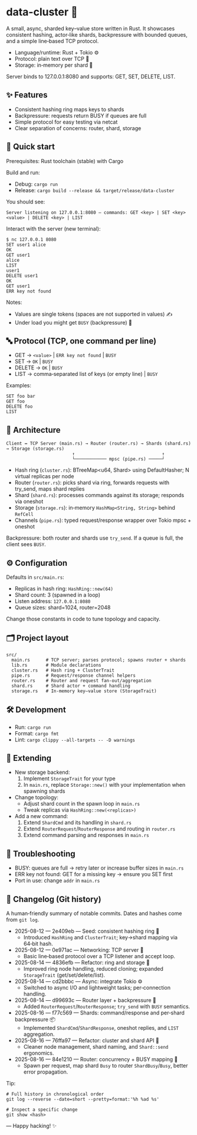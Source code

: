 # data-cluster 🚀

A small, async, sharded key–value store written in Rust. It showcases consistent hashing, actor‑like shards, backpressure with bounded queues, and a simple line‑based TCP protocol.

- Language/runtime: Rust + Tokio ⚙️
- Protocol: plain text over TCP 🔌
- Storage: in‑memory per shard 🧠

Server binds to 127.0.0.1:8080 and supports: GET, SET, DELETE, LIST.

## ✨ Features

- Consistent hashing ring maps keys to shards
- Backpressure: requests return BUSY if queues are full
- Simple protocol for easy testing via netcat
- Clear separation of concerns: router, shard, storage

## 🧭 Quick start

Prerequisites: Rust toolchain (stable) with Cargo

Build and run:

- Debug: `cargo run`
- Release: `cargo build --release && target/release/data-cluster`

You should see:

```
Server listening on 127.0.0.1:8080 — commands: GET <key> | SET <key> <value> | DELETE <key> | LIST
```

Interact with the server (new terminal):

```
$ nc 127.0.0.1 8080
SET user1 alice
OK
GET user1
alice
LIST
user1
DELETE user1
OK
GET user1
ERR key not found
```

Notes:

- Values are single tokens (spaces are not supported in values) ✍️
- Under load you might get `BUSY` (backpressure) 🧯

## 🔤 Protocol (TCP, one command per line)

- GET <key> → `<value>` | `ERR key not found` | `BUSY`
- SET <key> <value> → `OK` | `BUSY`
- DELETE <key> → `OK` | `BUSY`
- LIST → comma‑separated list of keys (or empty line) | `BUSY`

Examples:

```
SET foo bar
GET foo
DELETE foo
LIST
```

## 🧱 Architecture

```
Client ↔ TCP Server (main.rs) → Router (router.rs) → Shards (shard.rs) → Storage (storage.rs)
                         ↑                                 ↑
                         └──────────── mpsc (pipe.rs) ─────┘
```

- Hash ring (`cluster.rs`): BTreeMap<u64, Shard> using DefaultHasher; N virtual replicas per node
- Router (`router.rs`): picks shard via ring, forwards requests with try_send, maps shard replies
- Shard (`shard.rs`): processes commands against its storage; responds via oneshot
- Storage (`storage.rs`): in‑memory `HashMap<String, String>` behind `RefCell`
- Channels (`pipe.rs`): typed request/response wrapper over Tokio mpsc + oneshot

Backpressure: both router and shards use `try_send`. If a queue is full, the client sees `BUSY`.

## ⚙️ Configuration

Defaults in `src/main.rs`:

- Replicas in hash ring: `HashRing::new(64)`
- Shard count: 3 (spawned in a loop)
- Listen address: `127.0.0.1:8080`
- Queue sizes: shard=1024, router=2048

Change those constants in code to tune topology and capacity.

## 🗂️ Project layout

```
src/
  main.rs      # TCP server; parses protocol; spawns router + shards
  lib.rs       # Module declarations
  cluster.rs   # Hash ring + ClusterTrait
  pipe.rs      # Request/response channel helpers
  router.rs    # Router and request fan‑out/aggregation
  shard.rs     # Shard actor + command handling
  storage.rs   # In‑memory key–value store (StorageTrait)
```

## 🛠️ Development

- Run: `cargo run`
- Format: `cargo fmt`
- Lint: `cargo clippy --all-targets -- -D warnings`

## 🔌 Extending

- New storage backend:
  1. Implement `StorageTrait` for your type
  2. In `main.rs`, replace `Storage::new()` with your implementation when spawning shards
- Change topology:
  - Adjust shard count in the spawn loop in `main.rs`
  - Tweak replicas via `HashRing::new(<replicas>)`
- Add a new command:
  1. Extend `ShardCmd` and its handling in `shard.rs`
  2. Extend `RouterRequest`/`RouterResponse` and routing in `router.rs`
  3. Extend command parsing and responses in `main.rs`

## 🧰 Troubleshooting

- BUSY: queues are full → retry later or increase buffer sizes in `main.rs`
- ERR key not found: GET for a missing key → ensure you SET first
- Port in use: change `addr` in `main.rs`

## 📜 Changelog (Git history)

A human‑friendly summary of notable commits. Dates and hashes come from `git log`.

- 2025-08-12 — 2e409eb — Seed: consistent hashing ring 🌱
  - Introduced `HashRing` and `ClusterTrait`; key→shard mapping via 64‑bit hash.
- 2025-08-12 — 0e971ac — Networking: TCP server 🔌
  - Basic line‑based protocol over a TCP listener and accept loop.
- 2025-08-14 — 4836efb — Refactor: ring and storage 🔧
  - Improved ring node handling, reduced cloning; expanded `StorageTrait` (get/set/delete/list).
- 2025-08-14 — cd2bbbc — Async: integrate Tokio ⚙️
  - Switched to async I/O and lightweight tasks; per‑connection handling.
- 2025-08-14 — d99693c — Router layer + backpressure 🚦
  - Added `RouterRequest`/`RouterResponse`; `try_send` with `BUSY` semantics.
- 2025-08-16 — f77c569 — Shards: command/response and per‑shard backpressure 📦
  - Implemented `ShardCmd`/`ShardResponse`, oneshot replies, and `LIST` aggregation.
- 2025-08-16 — 76ffa97 — Refactor: cluster and shard API 🧩
  - Cleaner node management, shard naming, and `Shard::send` ergonomics.
- 2025-08-16 — 84e1210 — Router: concurrency + BUSY mapping 🚀
  - Spawn per request, map shard `Busy` to router `ShardBusy`/`Busy`, better error propagation.

Tip:
```
# Full history in chronological order
git log --reverse --date=short --pretty=format:'%h %ad %s'

# Inspect a specific change
git show <hash>
```

— Happy hacking! ✨
